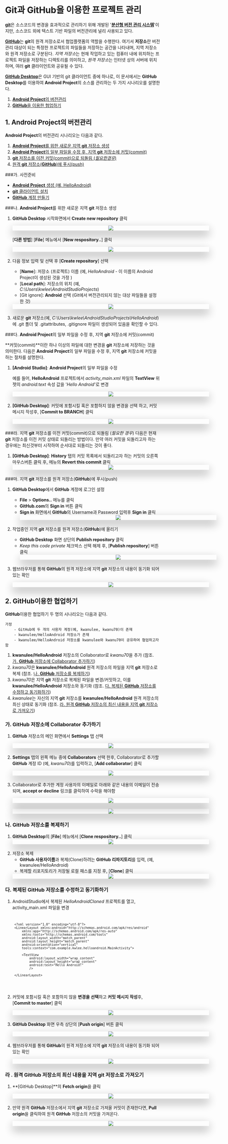 <style> 
div.polaroid {
  	width: 640px;
  	box-shadow: 0 10px 30px 0 rgba(0, 0, 0, 0.2), 0 16px 30px 0 rgba(0, 0, 0, 0.19);
  	text-align: center;
	margin-bottom: 0.5cm;
}
</style>

# **Git과 GitHub**을 이용한 프로젝트 관리 

[**git**](https://git-scm.com/)은 소스코드의 변경을 효과적으로 관리하기 위해 개발된 '**[분산형 버전 관리 시스템](https://git-scm.com/book/ko/v1/%EC%8B%9C%EC%9E%91%ED%95%98%EA%B8%B0-%EB%B2%84%EC%A0%84-%EA%B4%80%EB%A6%AC%EB%9E%80%3F#분산-버전-관리-시스템)**'이지만, 소스코드 외에 텍스트 기반 파일의 버전관리에 널리 사용되고 있다. 

[**GitHub**](https://github.com/)는 **git**의 원격 저장소로서 협업플랫폼의 역할을 수행한다. 여기서 **저장소**란 버전관리 대상이 되는 특정한 프로젝트의 파일들을 저장하는 공간을 나타내며, 지역 저장소와 원격 저장소로 구분된다. *지역 저장소*는 현재 작업하고 있는 컴퓨터 내에 위치하는 프로젝트 파일을 저장하는 디렉토리를 의미하고, *원격 저장소*는 인터넷 상의 서버에 위치하며, 여러 **git** 클라이언트와 공유될 수 있다.

[**GitHub Desktop**](https://desktop.github.com/)은 GUI 기반의 git 클라이언트 중에 하나로, 이 문서에서는 **GitHub Desktop**를 이용하여 **Android Project**의 소스를 관리하는 두 가지 시나리오를 설명한다. 

1. [**Android Project**의 버전관리](#1)
2. [**GitHub**을 이용한 협업하기](#2)

<a name="1"></a>
## 1. **Android Project**의 버전관리
**Android Project**의 버전관리 시나리오는 다음과 같다.

1. [**Android Project**를 위한 새로운 지역 **git** 저장소 생성](#1.1)
2. [**Android Project**의 일부 파일을 수정 후, 지역 **git** 저장소에 커밋(commit)](#1.2)
3. [**git** 저장소를 이전 커밋(commit)으로 되돌림 (*필요한경우*)](#1.3) 
4. [원격 **git** 저장소(**GitHub**)에 푸시(push)](#1.4)

###가. 사전준비
- [**Android Project** 생성 (예, HelloAndroid)](https://kwanulee.github.io/Android/intro-android/start-android-project.html#start-android)
- [**git** 클라이언트 설치](install_git_clients.html) 
- [**GitHub** 계정 만들기](create-github-account.html)  

<a name="1.1"></a>
###나. **Android Project**를 위한 새로운 지역 **git** 저장소 생성
1. **GitHub Desktop** 시작화면에서 **Create new repository** 클릭
	<div class="polaroid">
		<img src="figure/github-desktop-new-repository.JPG"> 
	</div>	

	[**다른 방법**] [**File**] 메뉴에서 [**New respository..**] 클릭
	<div class="polaroid">
		<img src="figure/create-local-repository-windows.PNG">
	</div>	
	
2. 다음 정보 입력 및 선택 후 [**Create repository**] 선택
	- [**Name**]: 저장소 (프로젝트) 이름 (예, *HelloAndroid* - 이 이름의 Android Project이 생성된 것을 가정 )
	- [**Local path**]: 저장소의 위치 (예, *C:\Users\kwlee\AndroidStudioProjects*)
	- [Git ignore]: **Android** 선택 (Git에서 버전관리되지 않는 대상 파일들을 설정한 것)
	<div class="polaroid">
		<img src="figure/create-new-repository-wizard.PNG">
	</div>
3. 새로운 **git** 저장소(예, *C:\Users\kwlee\AndroidStudioProjects\HelloAndroid*)에 .git 폴더 및 .gitattributes, .gitignore 파일이 생성되어 있음을 확인할 수 있다.

<a name="1.2"></a>
###다. **Android Project**의 일부 파일을 수정 후, 지역 **git** 저장소에 커밋(commit)
	
**커밋(commit)**이란 하나 이상의 파일에 대한 변경을 **git** 저장소에 저장하는 것을 의미한다. 다음은 **Android Project**의 일부 파일을 수정 후, 지역 **git** 저장소에 커밋을 하는 절차를 설명한다.

1. **[Android Studio]**:  **Android Project**의 일부 파일을 수정 

	예를 들어, **HelloAndroid** 프로젝트에서 *activity_main.xml* 파일의 **TextView** 위젯의 *android:text* 속성 값을 '*Hello Android*'로 변경 
	 <div class="polaroid">
		<img src="figure/helloandroid-project-change1.png">
	</div>

2. **[GitHub Desktop]**: 커밋에 포함시킬 혹은 포함하지 않을 변경을 선택 하고, 커밋 메시지 작성후, [**Commit to BRANCH**] 클릭 
	<div class="polaroid">
		<img src="figure/commit-message.PNG">
	</div>

<a name="1.3"></a>
###라. 지역 **git** 저장소를 이전 커밋(commit)으로 되돌림 (*필요한 경우*)
다음은 현재 **git** 저장소를 이전 커밋 상태로 되돌리는 방법이다. 만약 여러 커밋을 되돌리고자 하는 경우에는 최신것부터 시작하여 순서대로 되돌리는 것이 좋다.

1. **[GitHub Desktop]**: **History** 탭의 커밋 목록에서 되돌리고자 하는 커밋의 오른쪽 마우스버튼  클릭 후, 메뉴의 **Revert this commit** 클릭 
	<div class="polaroid">
		<img src="figure/revert-commit.PNG">
	</div>

<a name="1.4"></a>
###마. 지역 **git** 저장소를 원격 저장소(**GitHub**)에 푸시(push)

1. **GitHub Desktop**에서 **GitHub** 계정에 로그인 설정 

	- **File** > **Options..** 메뉴를 클릭
	- **GitHub.com**의 **Sign in** 버튼 클릭 
	- **Sign in** 화면에서 **GitHub**의 Username과 Password 입력후 **Sign in** 클릭 
		<div class="polaroid">
			<img src="figure/signin-github.PNG">
		</div>
2. 작업중인 지역 **git** 저장소를 원격 저장소(**GitHub**)에 올리기
	- **GitHub Desktop** 화면 상단의 **Publish repository** 클릭 
	- *Keep this code private* 체크박스 선택 해제 후, [**Publish repository**] 버튼 클릭
	 	<div class="polaroid">
			<img src="figure/publish-repository.png">
		</div>

3. 웹브라우저를 통해 **GitHub**의 원격 저장소에 지역 **git** 저장소의 내용이 동기화 되어 있는 확인  
	<div class="polaroid">
			<img src="figure/github-sync-result.png">
		</div>


## <a name="2"></a>2. **GitHub**이용한 협업하기
**GitHub**이용한 협업하기 두 명의 시나리오는 다음과 같다.

	가정
		- GitHub에 두 개의 사용자 계정(예, kwanulee, kwanu70)이 존재 
		- kwanulee/HelloAndroid 저장소가 존재
		- kwanulee/HelloAndroid 저장소를 kwanulee와 kwanu70이 공유하여 협업하고자 함

1. **kwanulee/HelloAndroid** 저장소의 Collaborator로 *kwanu70*을 추가 (참조. [가. **GitHub** 저장소에 Collaborator 추가하기](#2.1))
2. *kwanu70*은 **kwanulee/HelloAndroid** 원격 저장소의 파일을 지역 **git** 저장소로 복제 (참조. [나. **GitHub** 저장소를 복제하기](#2.2))
3. *kwanu70*은 지역 **git** 저장소로 복제된 파일을 변경/커밋하고, 이를 **kwanulee/HelloAndroid** 저장소와 동기화  (참조. [다.  복제된 **GitHub** 저장소를 수정하고 동기화하기](#2.3))
4.  *kwanulee*는 자신의 지역 **git** 저장소를 **kwanulee/HelloAndroid** 원격 저장소의 최신 상태로 동기화 (참조. [라.  원격 **GitHub** 저장소의 최신 내용을  지역 **git** 저장소로 가져오기](#2.4))

<a name="2.1"></a>
### 가. **GitHub** 저장소에 Collaborator 추가하기
1. **GitHub** 저장소의 메인 화면에서 **Settings** 탭 선택
	<div class="polaroid">
			<img src="figure/github-settings.png">
	</div>

2. **Settings** 탭의 왼쪽 메뉴 중에 **Collaborators** 선택 한후, Collaborator로 추가할 **GitHub** 계정 ID (예, *kwanu70*)를 입력하고, [**Add collaborator**] 클릭
	<div class="polaroid">
			<img src="figure/github-add-collaborator.png">
	</div>

3. Collaborator로 추가한 계정 사용자의 이메일로 아래와 같은 내용의 이메일이 전송되며, **accept or decline** 링크를 클릭하여 수락을 해야함
	<div class="polaroid">
			<img src="figure/email-authentication.png">
	</div>
	<div class="polaroid">
			<img src="figure/accept-invitation.png">
	</div>


<a name="2.2"></a>
### 나. **GitHub** 저장소를 복제하기

1. **GitHub Desktop**의 [**File**] 메뉴에서 [**Clone respository..**] 클릭
	<div class="polaroid">
		<img src="figure/clone-file-menu-windows.png">
	</div>	
2. 저장소 복제 
	- **GitHub 사용자이름**과 복제(Clone)하려는 **GitHub 리파지토리**를 입력, (예, kwanulee/HelloAndroid)
	- 복제할  리포지토리가 저장될 로컬 패스를 지정 후, [**Clone**] 클릭 
	<div class="polaroid">
		<img src="figure/clone-url-win.png">
	</div>	

<a name="2.3"></a>
### 다. 복제된 **GitHub** 저장소를 수정하고 동기화하기
1. AndroidStudio에서 복제된 *HelloAndroidCloned* 프로젝트를 열고, activity_main.xml 파일을 변경
	<code>

		<?xml version="1.0" encoding="utf-8"?>
		<LinearLayout xmlns:android="http://schemas.android.com/apk/res/android"
		    xmlns:app="http://schemas.android.com/apk/res-auto"
		    xmlns:tools="http://schemas.android.com/tools"
		    android:layout_width="match_parent"
		    android:layout_height="match_parent"
		    android:orientation="vertical"
		    tools:context="com.example.kwlee.helloandroid.MainActivity">
	
		    <TextView
		        android:layout_width="wrap_content"
		        android:layout_height="wrap_content"
		        android:text="Hello Android!"
		        />
		
		</LinearLayout>
	</code>

2. 커밋에 포함시킬 혹은 포함하지 않을 **변경을 선택**하고 **커밋 메시지 작성**후, [**Commit to master**] 클릭 
	<div class="polaroid">
		<img src="figure/commit-message2.PNG">
	</div>
	 
5. **GitHub Desktop** 화면 우측 상단의 [**Push origin**] 버튼 클릭
		<div class="polaroid">
			<img src="figure/github-desktop-sync-button.png">
		</div>
		
6. 웹브라우저를 통해 **GitHub**의 원격 저장소에 지역 **git** 저장소의 내용이 동기화 되어 있는 확인  
	<div class="polaroid">
			<img src="figure/github-sync-result.png">
		</div>
 

### 라 . 원격 **GitHub** 저장소의 최신 내용을  지역 **git** 저장소로 가져오기
1. **[GitHub Desktop]**의 **Fetch origin**을 클릭
	<div class="polaroid">
			<img src="figure/fetch-origin.png">
		</div>

2. 만약 원격 **GitHub** 저장소에서 지역 **git** 저장소로 가져올 커밋이 존재한다면, **Pull origin**을 클릭하여 원격 **GitHub** 저장소의  커밋을 가져온다.
	<div class="polaroid">
			<img src="figure/pull-origin.png">
		</div>

